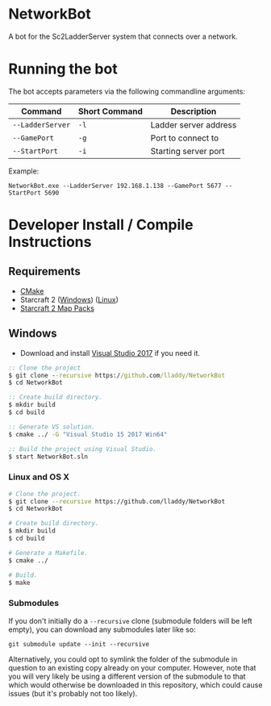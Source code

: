 # NetworkBot
A bot for the Sc2LadderServer system that connects over a network.

# Running the bot
The bot accepts parameters via the following commandline arguments:

| Command | Short Command | Description |
|---|---|---|        
| `--LadderServer`  |`-l`|	Ladder server address   |
| `--GamePort`      |`-g`|	Port to connect to      |
| `--StartPort`     |`-i`|	Starting server port    |

Example:
```
NetworkBot.exe --LadderServer 192.168.1.138 --GamePort 5677 --StartPort 5690
```

# Developer Install / Compile Instructions
## Requirements
* [CMake](https://cmake.org/download/)
* Starcraft 2 ([Windows](https://starcraft2.com/en-us/)) ([Linux](https://github.com/Blizzard/s2client-proto#linux-packages)) 
* [Starcraft 2 Map Packs](https://github.com/Blizzard/s2client-proto#map-packs) 

## Windows

* Download and install [Visual Studio 2017](https://www.visualstudio.com/downloads/) if you need it.

```bat
:: Clone the project
$ git clone --recursive https://github.com/lladdy/NetworkBot
$ cd NetworkBot

:: Create build directory.
$ mkdir build
$ cd build

:: Generate VS solution.
$ cmake ../ -G "Visual Studio 15 2017 Win64"

:: Build the project using Visual Studio.
$ start NetworkBot.sln
```

 ### Linux and OS X
 
 ```bash
 # Clone the project.
 $ git clone --recursive https://github.com/lladdy/NetworkBot
 $ cd NetworkBot
 
 # Create build directory.
 $ mkdir build
 $ cd build
 
 # Generate a Makefile.
 $ cmake ../
 
 # Build.
 $ make
 ```

### Submodules
If you don't initially do a `--recursive` clone (submodule folders will be left empty), you can download any submodules later like so:
```
git submodule update --init --recursive
```
Alternatively, you could opt to symlink the folder of the submodule in question to an existing copy already on your computer. However, note that you will very likely be using a different version of the submodule to that which would otherwise be downloaded in this repository, which could cause issues (but it's probably not too likely). 
